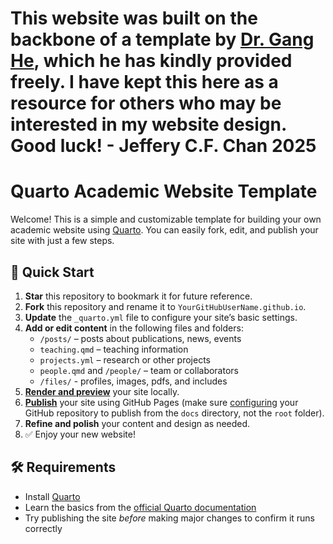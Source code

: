 
# This website was built on the backbone of a template by [Dr. Gang He](https://drganghe.github.io/quarto-academic-site-examples.html), which he has kindly provided freely. I have kept this here as a resource for others who may be interested in my website design. Good luck! - Jeffery C.F. Chan 2025

# Quarto Academic Website Template

Welcome! This is a simple and customizable template for building your own academic website using [Quarto](https://quarto.org/). You can easily fork, edit, and publish your site with just a few steps.

## 🚀 Quick Start

1. **Star** this repository to bookmark it for future reference.  
1. **Fork** this repository and rename it to `YourGitHubUserName.github.io`.  
1. **Update** the `_quarto.yml` file to configure your site’s basic settings.  
1. **Add or edit content** in the following files and folders:
   - `/posts/` – posts about publications, news, events  
   - `teaching.qmd` – teaching information  
   - `projects.yml` – research or other projects  
   - `people.qmd` and `/people/` – team or collaborators  
   - `/files/` - profiles, images, pdfs, and includes 
1. [**Render and preview**](https://quarto.org/docs/websites/) your site locally.  
1. [**Publish**](https://quarto.org/docs/publishing/github-pages.html) your site using GitHub Pages (make sure [configuring](https://quarto.org/docs/publishing/images/gh-pages-docs-dir.png) your GitHub repository to publish from the `docs` directory, not the `root` folder).  
1. **Refine and polish** your content and design as needed.  
1. ✅ Enjoy your new website!

## 🛠 Requirements

- Install [Quarto](https://quarto.org/docs/get-started/)
- Learn the basics from the [official Quarto documentation](https://quarto.org/docs/guide/)
- Try publishing the site *before* making major changes to confirm it runs correctly
